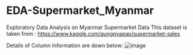 # EDA-Supermarket_Myanmar
Exploratory Data Analysis on Myanmar Supermarket Data
This dataset is taken from : https://www.kaggle.com/aungpyaeap/supermarket-sales

Details of Column Information are down below: 
![image](https://user-images.githubusercontent.com/78836373/112663110-07f49580-8e8b-11eb-91e0-4f9028ad316d.png)
